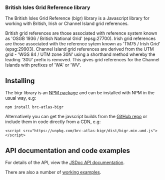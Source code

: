### British Isles Grid Reference library
The British Isles Grid Reference (bigr) library is a Javascript library for
working with British, Irish or Channel Island grid references. 

British grid references are those associated with reference system
known as 'OSGB 1936 / British National Grid' (epsg:27700). Irish grid references are
those associated with the reference sytem known as 'TM75 / Irish Grid' (epsg:29903).
Channel Island grid references are derived from the UTM grid - 'WGS 84 / UTM zone 30N'
using a shorthand method whereby the leading '30U' prefix is removed. This gives
grid references for the Channel Islands with prefixes of 'WA' or 'WV'.

## Installing
The bigr library is an [NPM package](https://www.npmjs.com/package/brc-atlas-bigr) and
can be installed with NPM in the usual way, e.g:
```
npm install brc-atlas-bigr
```
Alternatively you can get the javscript builds from 
the [GitHub repo](https://github.com/BiologicalRecordsCentre/brc-atlas-bigr/tree/master/dist)
or include them in code directly from a CDN, e.g:
```
<script src="https://unpkg.com/brc-atlas-bigr/dist/bigr.min.umd.js"></script>
```

## API documentation and code examples
For details of the API, view the [JSDoc API documentation](https://biologicalrecordscentre.github.io/brc-atlas-bigr/api).

There are also a number of [working examples](https://biologicalrecordscentre.github.io/brc-atlas-bigr/).